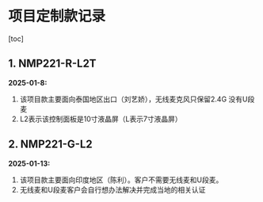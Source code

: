 # 项目定制款记录

[toc]

## 1. NMP221-R-L2T

  **2025-01-8:**

1. 该项目款主要面向泰国地区出口（刘艺娇），无线麦克风只保留2.4G 没有U段麦
2. L2表示该控制面板是10寸液晶屏（L表示7寸液晶屏）



## 2. NMP221-G-L2

 **2025-01-13:**

1. 该项目款主要面向印度地区（陈利）。客户不需要无线麦和U段麦。
1. 无线麦和U段麦客户会自行想办法解决并完成当地的相关认证

